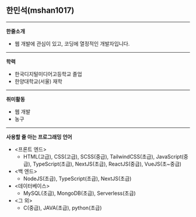 ## 한민석(mshan1017)

---

**한줄소개**
* 웹 개발에 관심이 있고, 코딩에 열정적인 개발자입니다.

---

**학력**
* 한국디지털미디어고등학교 졸업
* 한양대학교(서울) 재학

---

**취미활동**
* 웹 개발
* 농구

---

**사용할 줄 아는 프로그래밍 언어**

- <프론트 엔드>
  - HTML(고급), CSS(고급), SCSS(중급), TailwindCSS(초급), JavaScript(중급), TypeScript(초급), NextJS(초급), ReactJS(중급), VueJS(초~중급)
- <백 엔드>
  - NodeJS(초급), TypeScript(초급), NextJS(초급)
- <데이터베이스>
  - MySQL(초급), MongoDB(초급), Serverless(초급)
- <그 외>
  - C(중급), JAVA(초급), python(초급)
